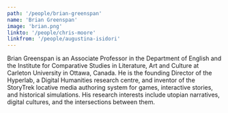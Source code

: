 ```yaml
---
path: '/people/brian-greenspan'
name: 'Brian Greenspan'
image: 'brian.png'
linkto: '/people/chris-moore'
linkfrom: '/people/augustina-isidori'
---
```


Brian Greenspan is an Associate Professor in the Department of English and the Institute for Comparative Studies in Literature, Art and Culture at Carleton University in Ottawa, Canada. He is the founding Director of the Hyperlab, a Digital Humanities research centre, and inventor of the StoryTrek locative media authoring system for games, interactive stories, and historical simulations. His research interests include utopian narratives, digital cultures, and the intersections between them.
